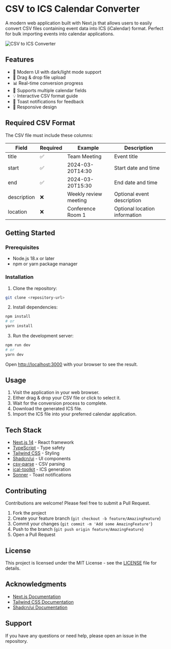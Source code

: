 # CSV to ICS Calendar Converter

A modern web application built with Next.js that allows users to easily convert CSV files containing event data into ICS (iCalendar) format. Perfect for bulk importing events into calendar applications.

![CSV to ICS Converter](public/preview.png)

## Features

- 🚀 Modern UI with dark/light mode support
- 📁 Drag & drop file upload
- 📊 Real-time conversion progress
- 📅 Supports multiple calendar fields
- 💡 Interactive CSV format guide
- 🔔 Toast notifications for feedback
- 📱 Responsive design

## Required CSV Format

The CSV file must include these columns:

| Field       | Required | Example               | Description                   |
| ----------- | -------- | --------------------- | ----------------------------- |
| title       | ✅       | Team Meeting          | Event title                   |
| start       | ✅       | 2024-03-20T14:30      | Start date and time           |
| end         | ✅       | 2024-03-20T15:30      | End date and time             |
| description | ❌       | Weekly review meeting | Optional event description    |
| location    | ❌       | Conference Room 1     | Optional location information |

## Getting Started

### Prerequisites

- Node.js 18.x or later
- npm or yarn package manager

### Installation

1. Clone the repository:

```bash
git clone <repository-url>
```

2. Install dependencies:

```bash
npm install
# or
yarn install
```

3. Run the development server:

```bash
npm run dev
# or
yarn dev
```

Open [http://localhost:3000](http://localhost:3000) with your browser to see the result.

## Usage

1. Visit the application in your web browser.
2. Either drag & drop your CSV file or click to select it.
3. Wait for the conversion process to complete.
4. Download the generated ICS file.
5. Import the ICS file into your preferred calendar application.

## Tech Stack

- [Next.js 14](https://nextjs.org/) - React framework
- [TypeScript](https://www.typescriptlang.org/) - Type safety
- [Tailwind CSS](https://tailwindcss.com/) - Styling
- [Shadcn/ui](https://ui.shadcn.com/) - UI components
- [csv-parse](https://csv.js.org/parse/) - CSV parsing
- [ical-toolkit](https://www.npmjs.com/package/ical-toolkit) - ICS generation
- [Sonner](https://sonner.emilkowal.ski/) - Toast notifications

## Contributing

Contributions are welcome! Please feel free to submit a Pull Request.

1. Fork the project
2. Create your feature branch (`git checkout -b feature/AmazingFeature`)
3. Commit your changes (`git commit -m 'Add some AmazingFeature'`)
4. Push to the branch (`git push origin feature/AmazingFeature`)
5. Open a Pull Request

## License

This project is licensed under the MIT License - see the [LICENSE](LICENSE) file for details.

## Acknowledgments

- [Next.js Documentation](https://nextjs.org/docs)
- [Tailwind CSS Documentation](https://tailwindcss.com/docs)
- [Shadcn/ui Documentation](https://ui.shadcn.com)

## Support

If you have any questions or need help, please open an issue in the repository.
